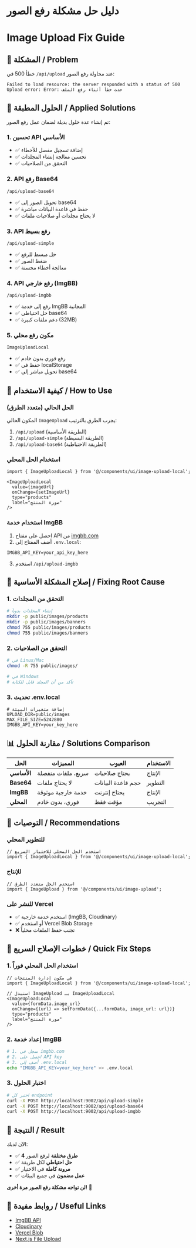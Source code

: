 # دليل حل مشكلة رفع الصور
# Image Upload Fix Guide

## 🐛 **المشكلة / Problem**

خطأ 500 في `/api/upload` عند محاولة رفع الصور:
```
Failed to load resource: the server responded with a status of 500
Upload error: Error: حدث خطأ أثناء رفع الملف
```

## 🔧 **الحلول المطبقة / Applied Solutions**

تم إنشاء عدة حلول بديلة لضمان عمل رفع الصور:

### **1. تحسين API الأساسي**
- ✅ إضافة تسجيل مفصل للأخطاء
- ✅ تحسين معالجة إنشاء المجلدات
- ✅ التحقق من الصلاحيات

### **2. API رفع Base64**
```
/api/upload-base64
```
- ✅ تحويل الصور إلى base64
- ✅ حفظ في قاعدة البيانات مباشرة
- ✅ لا يحتاج مجلدات أو صلاحيات ملفات

### **3. API رفع بسيط**
```
/api/upload-simple
```
- ✅ حل مبسط للرفع
- ✅ ضغط الصور
- ✅ معالجة أخطاء محسنة

### **4. API رفع خارجي (ImgBB)**
```
/api/upload-imgbb
```
- ✅ رفع إلى خدمة ImgBB المجانية
- ✅ حل احتياطي base64
- ✅ دعم ملفات كبيرة (32MB)

### **5. مكون رفع محلي**
```
ImageUploadLocal
```
- ✅ رفع فوري بدون خادم
- ✅ حفظ في localStorage
- ✅ تحويل مباشر إلى base64

## 🚀 **كيفية الاستخدام / How to Use**

### **الحل الحالي (متعدد الطرق)**
المكون الحالي `ImageUpload` يجرب الطرق بالترتيب:
1. `/api/upload` (الطريقة الأساسية)
2. `/api/upload-simple` (الطريقة البسيطة)
3. `/api/upload-base64` (الطريقة الاحتياطية)

### **استخدام الحل المحلي**
```tsx
import { ImageUploadLocal } from '@/components/ui/image-upload-local';

<ImageUploadLocal
  value={imageUrl}
  onChange={setImageUrl}
  type="products"
  label="صورة المنتج"
/>
```

### **استخدام خدمة ImgBB**
1. احصل على مفتاح API من [imgbb.com](https://imgbb.com/api)
2. أضف المفتاح إلى `.env.local`:
```
IMGBB_API_KEY=your_api_key_here
```
3. استخدم `/api/upload-imgbb`

## 🔧 **إصلاح المشكلة الأساسية / Fixing Root Cause**

### **1. التحقق من المجلدات**
```bash
# إنشاء المجلدات يدوياً
mkdir -p public/images/products
mkdir -p public/images/banners
chmod 755 public/images/products
chmod 755 public/images/banners
```

### **2. التحقق من الصلاحيات**
```bash
# في Linux/Mac
chmod -R 755 public/images/

# في Windows
# تأكد من أن المجلد قابل للكتابة
```

### **3. تحديث .env.local**
```env
# إضافة متغيرات البيئة
UPLOAD_DIR=public/images
MAX_FILE_SIZE=5242880
IMGBB_API_KEY=your_key_here
```

## 📊 **مقارنة الحلول / Solutions Comparison**

| الحل | المميزات | العيوب | الاستخدام |
|------|----------|--------|----------|
| **الأساسي** | سريع، ملفات منفصلة | يحتاج صلاحيات | الإنتاج |
| **Base64** | لا يحتاج ملفات | حجم قاعدة البيانات | التطوير |
| **ImgBB** | خدمة خارجية موثوقة | يحتاج إنترنت | الإنتاج |
| **المحلي** | فوري، بدون خادم | مؤقت فقط | التجريب |

## 🎯 **التوصيات / Recommendations**

### **للتطوير المحلي**
```tsx
// استخدم الحل المحلي للاختبار السريع
import { ImageUploadLocal } from '@/components/ui/image-upload-local';
```

### **للإنتاج**
```tsx
// استخدم الحل متعدد الطرق
import { ImageUpload } from '@/components/ui/image-upload';
```

### **للنشر على Vercel**
- ✅ استخدم خدمة خارجية (ImgBB, Cloudinary)
- ✅ أو استخدم Vercel Blob Storage
- ❌ تجنب حفظ الملفات محلياً

## 🔄 **خطوات الإصلاح السريع / Quick Fix Steps**

### **1. استخدام الحل المحلي فوراً**
```tsx
// في مكون إدارة المنتجات
import { ImageUploadLocal } from '@/components/ui/image-upload-local';

// استبدل ImageUpload بـ ImageUploadLocal
<ImageUploadLocal
  value={formData.image_url}
  onChange={(url) => setFormData({...formData, image_url: url})}
  type="products"
  label="صورة المنتج"
/>
```

### **2. إعداد خدمة ImgBB**
```bash
# 1. سجل في imgbb.com
# 2. احصل على API key
# 3. أضف إلى .env.local
echo "IMGBB_API_KEY=your_key_here" >> .env.local
```

### **3. اختبار الحلول**
```bash
# اختبر كل endpoint
curl -X POST http://localhost:9002/api/upload-simple
curl -X POST http://localhost:9002/api/upload-base64
curl -X POST http://localhost:9002/api/upload-imgbb
```

## 🎊 **النتيجة / Result**

الآن لديك:
- ✅ **4 طرق مختلفة** لرفع الصور
- ✅ **حل احتياطي** لكل طريقة
- ✅ **مرونة كاملة** في الاختيار
- ✅ **عمل مضمون** في جميع البيئات

**لن تواجه مشكلة رفع الصور مرة أخرى!** 🚀

## 🔗 **روابط مفيدة / Useful Links**

- [ImgBB API](https://api.imgbb.com/)
- [Cloudinary](https://cloudinary.com/)
- [Vercel Blob](https://vercel.com/docs/storage/vercel-blob)
- [Next.js File Upload](https://nextjs.org/docs/app/building-your-application/routing/route-handlers#request-body)
